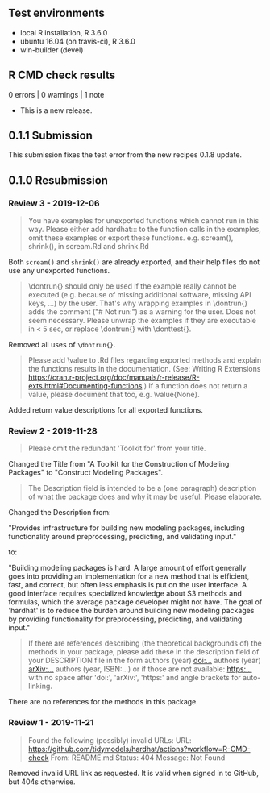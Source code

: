 ## Test environments
* local R installation, R 3.6.0
* ubuntu 16.04 (on travis-ci), R 3.6.0
* win-builder (devel)

## R CMD check results

0 errors | 0 warnings | 1 note

* This is a new release.

## 0.1.1 Submission

This submission fixes the test error from the new recipes 0.1.8 update.

## 0.1.0 Resubmission

### Review 3 - 2019-12-06

> You have examples for unexported functions which cannot run in this way.
Please either add hardhat::: to the function calls in the examples, omit
these examples or export these functions. e.g. scream(), shrink(), in
scream.Rd and shrink.Rd

Both `scream()` and `shrink()` are already exported, and their help files do not use any unexported functions.

> \dontrun{} should only be used if the example really cannot be executed
(e.g. because of missing additional software, missing API keys, ...) by
the user. That's why wrapping examples in \dontrun{} adds the comment
("# Not run:") as a warning for the user.
Does not seem necessary.
Please unwrap the examples if they are executable in < 5 sec, or replace
\dontrun{} with \donttest{}.

Removed all uses of `\dontrun{}`.

> Please add \value to .Rd files regarding exported methods and explain
the functions results in the documentation.
(See: Writing R Extensions
<https://cran.r-project.org/doc/manuals/r-release/R-exts.html#Documenting-functions>
)
If a function does not return a value, please document that too, e.g.
\value{None}.

Added return value descriptions for all exported functions.

### Review 2 - 2019-11-28

> Please omit the redundant 'Toolkit for' from your title.

Changed the Title from "A Toolkit for the Construction of Modeling Packages" to "Construct Modeling Packages".

> The Description field is intended to be a (one paragraph) description
of what the package does and why it may be useful. Please elaborate.

Changed the Description from:

"Provides infrastructure for building new modeling packages, including functionality around preprocessing, predicting, and validating input."

to:

"Building modeling packages is hard. A large amount of effort generally goes into providing an implementation for a new method that is efficient, fast, and correct, but often less emphasis is put on the user interface. A good interface requires specialized knowledge about S3 methods and formulas, which the average package developer might not have. The goal of 'hardhat' is to reduce the burden around building new modeling packages by providing functionality for preprocessing, predicting, and validating input."

> If there are references describing (the theoretical backgrounds of) the
methods in your package, please add these in the description field of
your DESCRIPTION file in the form
authors (year) <doi:...>
authors (year) <arXiv:...>
authors (year, ISBN:...)
or if those are not available: <https:...>
with no space after 'doi:', 'arXiv:', 'https:' and angle brackets for
auto-linking.

There are no references for the methods in this package.

### Review 1 - 2019-11-21

> Found the following (possibly) invalid URLs:
     URL: https://github.com/tidymodels/hardhat/actions?workflow=R-CMD-check
       From: README.md
       Status: 404
       Message: Not Found

Removed invalid URL link as requested. It is valid when signed in to GitHub,
but 404s otherwise.
